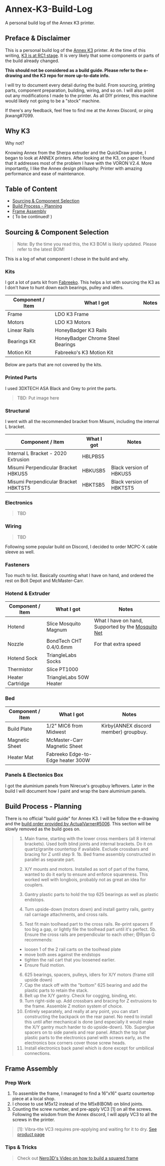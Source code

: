 # Annex-K3-Build-Log
A personal build log of the Annex K3 printer. 

## Preface & Disclaimer
This is a personal build log of the [Annex K3](https://github.com/Annex-Engineering/Gasherbrum-K3) printer.  At the time of this writing, [K3 is at RC1 stage](https://github.com/Annex-Engineering/Gasherbrum-K3/releases/tag/R1RC1).  It is very likely that some components or parts of the build already changed.  

**This should not be considered as a build guide.  Please refer to the e-drawing and the K3 repo for more up-to-date info.**

I will try to document every detail during the build.  From sourcing, printing parts, component preparation, building, wiring, and so on.  I will also point out any modifications I made to the printer.  As all DIY printesr, this machine would likely not going to be a "stock" machine.

If there's any feedback, feel free to find me at the Annex Discord, or ping jkwang#7099.

## Why K3

Why not?

Knowing Annex from the Sherpa extruder and the QuickDraw probe, I began to look at ANNEX printers.  After looking at the K3, on paper I found that it addresses most of the problem I have with the VORON V2.4.   More importantly, I like the Annex design philisophy: Printer with amazing performance and ease of maintenance.


## Table of Content

  * [Sourcing & Component Selection](1_Sourcing.md)
  * [Build Process - Planning](2_Planning.md)
  * [Frame Assembly](3_Frame.md)
  * ( To be continued! )


## Sourcing & Component Selection

> Note:  By the time you read this, the K3 BOM is likely updated.  Please refer to the latest BOM!

This is a log of what component I chose in the build and why.  

### Kits

I got a lot of parts kit from [Fabreeko](https://www.fabreeko.com/).  This helps a lot with sourcing the K3 as I don't have to hunt down each bearings, pulley and idlers.

| Component / Item | What I got | Notes |
| ------------- | ------------- | ------------- |
| Frame  | LDO K3 Frame |  |
| Motors  | LDO K3 Motors |  |
| Linear Rails  | HoneyBadger K3 Rails |  |
| Bearings Kit  | HoneyBadger Chrome Steel Bearings |  |
| Motion Kit  | Fabreeko's K3 Motion Kit |  |

Below are parts that are not covered by the kits.

### Printed Parts

I used 3DXTECH ASA Black and Grey to print the parts. 

> TBD:  Put image here

### Structural

I went with all the recommended bracket from Misumi, including the internal L bracket.  

| Component / Item | What I got | Notes |
| ------------- | ------------- | ------------- |
| Internal L Bracket - 2020 Extrusion  | HBLPBS5 |  |
| Misumi Perpendicular Bracket HBKUS5  | HBKUSB5 | Black version of HBKUS5 |
| Misumi Perpendicular Bracket HBKTST5  | HBKTSB5 | Black version of HBKTST5 |

### Electronics
> TBD

### Wiring
> TBD

Following some popular build on Discord, I decided to order MCPC-X cable sleeve as well.

### Fasteners

Too much to list.  Basically counting what I have on hand, and ordered the rest on Bolt Depot and McMaster-Carr.

### Hotend & Extruder

| Component / Item | What I got | Notes |
| ------------- | ------------- | ------------- |
| Hotend  | Slice Mosquito Magnum | What I have on hand, Supported by the [Mosquito Net](https://github.com/Annex-Engineering/Misc_Designs/tree/master/Mosquito_Net) |
| Nozzle | BondTech CHT 0.4/0.6mm | For that extra speed |
| Hotend Sock | TriangleLabs Socks | |
| Thermistor | Slice PT1000 | |
| Heater Cartridge | TriangleLabs 50W Heater | |

### Bed

| Component / Item | What I got | Notes |
| ------------- | ------------- | ------------- |
| Build Plate  | 1/2" MIC6 from Midwest | Kirby(ANNEX discord member) groupbuy. |
| Magnetic Sheet | McMaster-Carr Magnetic Sheet | |
| Heater Mat | Fabreeko Edge-to-Edge heater 300W | |

### Panels & Electonics Box

I got the aluminium panels from Nirecue's groupbuy leftovers.  Later in the build I will document how I paint and wrap the bare aluminium panels.

## Build Process - Planning

There is no official "build guide" for Annex K3.  I will be follow the e-drawing and the [build order provided by ActualVarner#5006](https://discord.com/channels/641407187004030997/852302000834084924/916480019998584843).  This section will be slowly removed as the build goes on.

> 1. Main frame, starting with the lower cross members (all 8 internal brackets).  Used both blind joints and internal brackets.  Do it on quartz/granite countertop if available. Exclude crossbars and bracing for Z until step 9.
> 1b. Bed frame assembly constructed in parallel as separate part.
> 
> 2. X/Y mounts and motors.  Installed as sort of part of the frame, wanted to do it early to ensure and enforce squareness.  This worked well with longbois, probably not as great an idea for couplers.
> 3. Gantry plastic parts to hold the top 625 bearings as well as plastic endstops.
> 4. Turn upside-down (motors down) and install gantry rails, gantry rail carriage attachments, and cross rails.
> 5. Test fit main toolhead part to the cross rails.  Re-print spacers if too big a gap, or lightly file the toolhead part until it's perfect.
> 5b. Ensure the cross rails are perpendicular to each other; @Ryan G recommends:
> - loosen 1 of the 2 rail carts on the toolhead plate
> - move both axes against the endstops
> - tighten the rail cart that you loosened earlier.
> - Ensure fluid motion.
> 6. 625 bearings, spacers, pulleys, idlers for X/Y motors (frame still upside down)
> 7. Cap the stack off with the "bottom" 625 bearing and add the plastic parts to retain the stack.
> 8. Belt up the X/Y gantry.  Check for cogging, binding, etc.
> 9. Turn right-side up. Add crossbars and bracing for Z extrusions to the frame.  Assemble Z motion system of choice. 
> 10. Entirely separately, and really at any point, you can start constructing the backpack on the rear panel.  No need to install this until after mechanical is done (and especially it would make the X/Y gantry much harder to do upside-down).
> 10b. Superglue spacers on to side panels and rear panel.  Attach the top hat plastic parts to the electronics panel with screws early, as the electronics box corners cover those screw heads.
> 11. Install electronics back panel which is done except for umbilical connections. 


## Frame Assembly
### Prep Work
1. To assemble the frame, I managed to find a 16"x16" quartz countertop piece at a local shop.
2. I choose to use M5x12 instead of the M5x8(BOM) on blind joints.
3. Counting the screw number, and pre-apply VC3 [1] on all the screws. Following the wisdom from the Annex discord, I will apply VC3 to all the screws in the printer. 

> [1]: Vibra-tite VC3 requires pre-applying and waiting for it to dry.  [See product page](https://www.vibra-tite.com/threadlockers/removable-reusable-threadlockers/vibra-tite-vc-3-threadmate/) 

### Tips & Tricks

> Check out [Nero3D's Video on how to build a squared frame](https://www.youtube.com/watch?v=GSg7RDLgYV0)
